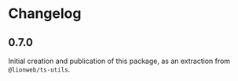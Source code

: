 # Changelog

## 0.7.0

Initial creation and publication of this package, as an extraction from `@lionweb/ts-utils`.

